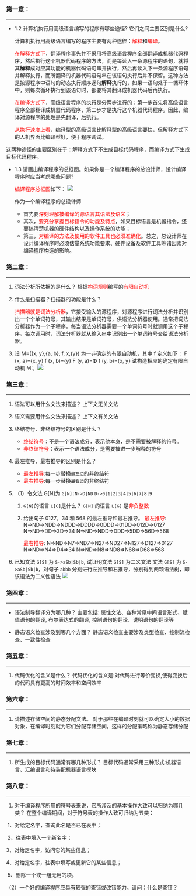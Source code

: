 ### 第一章：
----

- 1.2 计算机执行用高级语言编写的程序有哪些途径? 它们之间主要区别是什么?
  
  计算机执行用高级语言编写的程序主要有两种途径：<font color=" #ff0000 ">解释</font>和<font color=" #ff0000 ">编译</font>。
  
  <font color="#ff0000">在解释方式下</font>，翻译程序事先并不采用将高级语言程序全部翻译成机器代码程序，然后执行这个机器代码程序的方法，而是每读入一条源程序的语句，就将其**解释**成对应其功能的机器代码语句串并执行，然后再读入下一条源程序语句并解释执行，而所翻译的机器代码语句串在该语句执行后并不保留。这种方法是按源程序中语句的动态执行顺序逐句**解释**执行的，如果一语句处于一循环体中，则每次循环执行到该语句时，都要将其翻译成机器代码后再执行。
  
  <font color="#ff0000">在编译方式下</font>，高级语言程序的执行是分两步进行的；第一步首先将高级语言程序全部翻译成机器代码程序，第二步才是执行这个机器代码程序。因此，编译对源程序的处理是先翻译，后执行。
  
  <font color="#ff0000">从执行速度上看</font>，编译型的高级语言比解释型的高级语言要快，但解释方式下的人机界面比编译型好，便于程序调试。
  
 这两种途径的主要区别在于：解释方式下不生成目标代码程序，而编译方式下生成目标代码程序。
  
  
- 1.3 请画出编译程序的总框图。如果你是一个编译程序的总设计师，设计编译程序时应当考虑哪些问题?
  
  <font color="#ff0000">编译程序总框图</font>如下：
  ![](https://pan.lmio.xyz/mio/pic/3c01d15b4da3aecf8b2c257edb45a049.jpg)

  作为一个编译程序的总设计师
  
  - 首先要<font color="#ff0000">深刻理解被编译的源语言其语法及语义</font>；
  - 其次，<font color="#ff0000">要充分掌握目标指令的功能及特点</font>，如果目标语言是机器指令，还要搞清楚机器的硬件结构以及操作系统的功能；
  - 第三，<font color="#ff0000">对编译的方法及使用的软件工具也必须准确化</font>。总之，总设计师在设计编译程序时必须估量系统功能要求、硬件设备及软件工具等诸因素对编译程序构造的影响。
  

### 第二章：
----

1. 词法分析所依据的是什么？
   根据<font color=" #ff0000 ">构词规则</font>编写的<font color="#ff0000">有限自动机</font>
  
2. 什么是扫描器？扫描器的功能是什么？
   
   <font color="#ff0000">扫描器就是词法分析器</font>，它接受输入的源程序，对源程序进行词法分析并识别出一个个单词符号，其输出结果是单词符号，供语法分析器使用。通常把词法分析器作为一个子程序，每当语法分析器需要一个单词符号时就调用这个子程序。每次调用时，词法分析器就从输入串中识别出一个单词符号交给语法分析器。
   
3. 设 M=({x, y},{a, b}, f, x,{y}) 为一非确定的有限自动机，其中 f 定义如下：
   F (x, a)={x, y}     f (x, b)={y}
   F (y, a)=Φ       f (y, b)={x, y}
   试构造相应的确定有限自动机 M’。![](https://pan.lmio.xyz/mio/pic/3ba4bee73d0daf66c8538827035023aa.jpg)


### 第三章：
----

1. 语法可以用什么文法来描述？
   上下文无关文法
   
2. 语义需要用什么文法来描述？
   上下文有关文法
   
3. 终结符号、非终结符号的区别是什么？
   - <font color="#ff0000">终结符号</font>：不是一个语法成分，表示他本身，是不需要被解释的符号。 
   - <font color=" #ff0000 ">非终结符号</font>：表示一个语法成分，是需要被进一步解释的符号
     
4. 最左推导、最右推导的区别是什么？
   - <font color="#ff0000">最左推导</font>:每一步替换`最左边`的非终结符  
   - <font color="#ff0000">最右推导</font>:每一步替换`最右边`的非终结符
5. （1）令文法 G[N]为
   `G[N]:N->D|ND`
   `D->0|1|2|3|4|5|6|7|8|9`
   1. `G[N]`的语言 `L[G]`是什么？
      `G[N]` 的语言 `L[G]` 是<font color="#ff0000">非负整数</font>
   2. 给出句子 0127，34 和 568 的最左推导和最右推导。
      <font color="#ff0000">最左推导</font>:
      N=>ND⇒NDD⇒NDDD⇒DDDD⇒0DDD⇒01DD⇒012D⇒0127
      N⇒ND⇒DD⇒3D⇒34
      N=>ND⇒NDD⇒DDD⇒5DD⇒56D⇒568
      
      <font color=" #ff0000 ">最右推导</font>:
      N⇒ND⇒N7⇒ND7⇒N27⇒ND27⇒N127⇒D127⇒0127
      N⇒ND⇒N4⇒D4⇒34
      N⇒ND⇒N8⇒ND8⇒N68⇒D68⇒568
      
6. 已知文法 `G[S]` 为 `S->aSb|Sb|b`, 试证明文法 `G[S]` 为二义文法
   文法 `G[S]` 为 `S->aSb|Sb|b`，对句子 `abbb` 分别进行左推导和右推导，分别得到两颗语法树，即该语法为二义性语法
   ![](https://pan.lmio.xyz/mio/pic/7d024f078f82ef0045e9d3ac0f7c82c2.jpg)


### 第四章：
----

- 语法制导翻译分为哪几种？
  主要包括: 属性文法、各种常见中间语言形式、赋值语句的翻译, 布尔表达式的翻译, 控制语句的翻译、说明语句的翻译等
  
- 静态语义检查涉及到哪几个方面？
  静态语义检查主要涉及类型检查、控制流检查、一致性检查

### 第五章：
----

1. 代码优化的含义是什么？
   代码优化的含义是:对代码进行等价变换,使得变换后的代码具有更高的时间效率和空间效率

### 第六章：
----

1. 请描述存储空间的静态分配文法。
   对于那些在编译时刻就可以确定大小的数据对象，在编译时刻就为它们分配存储空间，这样的分配策略称为静态存储分配

### 第七章：
----

1. 所生成的目标代码通常有哪几种形式？
   目标代码通常采用三种形式:机器语言、汇编语言和待装配机器语言模块

### 第八章：
----

1. 对于编译程序所用的符号表来说，它所涉及的基本操作大致可以归纳为哪几类？
   在整个编译期间，对于符号表的操作大致可归纳为五类：

 1、对给定名字，查询此名是否已在表中；

 2、往表中填入一个新名字；

3、对给定名字，访问它的某些信息；

4、对给定名字，往表中填写或更新它的某些信息；

 5、删除一个或一组无用的项。

（2）一个好的编译程序应具有较强的查错或改错能力。请问：什么是查错？